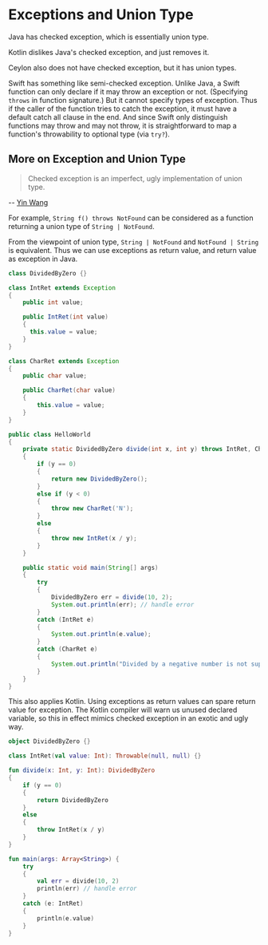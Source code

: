 # Exceptions and Union Type

Java has checked exception, which is essentially union type.

Kotlin dislikes Java's checked exception, and just removes it.

Ceylon also does not have checked exception, but it has union types.

Swift has something like semi-checked exception.
Unlike Java, a Swift function can only declare if it may throw an exception or not.
(Specifying `throws` in function signature.)
But it cannot specify types of exception.
Thus if the caller of the function tries to catch the exception,
it must have a default catch all clause in the end.
And since Swift only distinguish functions may throw and may not throw,
it is straightforward to map a function's throwability to optional type
(via `try?`).

## More on Exception and Union Type

> Checked exception is an imperfect, ugly implementation of union type.

-- [Yin Wang](http://www.yinwang.org/blog-cn/2017/05/23/kotlin)

For example, `String f() throws NotFound` can be considered as a function returning a union type of `String | NotFound`.

From the viewpoint of union type, `String | NotFound` and `NotFound | String` is equivalent.
Thus we can use exceptions as return value, and return value as exception in Java.

```java
class DividedByZero {}

class IntRet extends Exception
{
	public int value;

  	public IntRet(int value)
    {
      this.value = value;
    }
}

class CharRet extends Exception
{
	public char value;

  	public CharRet(char value)
    {
    	this.value = value;
    }
}

public class HelloWorld
{
	private static DividedByZero divide(int x, int y) throws IntRet, CharRet
	{
    	if (y == 0)
    	{
        	return new DividedByZero();
    	}
      	else if (y < 0)
        {
        	throw new CharRet('N');
        }
    	else
    	{
        	throw new IntRet(x / y);
    	}
	}

  	public static void main(String[] args)
  	{
		try
    	{
        	DividedByZero err = divide(10, 2);
        	System.out.println(err); // handle error
    	}
    	catch (IntRet e)
    	{
        	System.out.println(e.value);
    	}
      	catch (CharRet e)
        {
        	System.out.println("Divided by a negative number is not supported yet.");
        }
	}
}
```

This also applies Kotlin.
Using exceptions as return values can spare return value for exception.
The Kotlin compiler will warn us unused declared variable,
so this in effect mimics checked exception in an exotic and ugly way.

```kotlin
object DividedByZero {}

class IntRet(val value: Int): Throwable(null, null) {}

fun divide(x: Int, y: Int): DividedByZero
{
    if (y == 0)
    {
        return DividedByZero
    }
    else
    {
        throw IntRet(x / y)
    }
}

fun main(args: Array<String>) {
    try
    {
        val err = divide(10, 2)
        println(err) // handle error
    }
    catch (e: IntRet)
    {
        println(e.value)
    }
}
```

